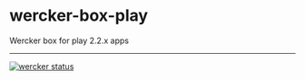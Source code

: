 wercker-box-play
================

Wercker box for play 2.2.x apps

---
[![wercker status](https://app.wercker.com/status/7dde02195247824692202399683f5d10/s/ "wercker status")](https://app.wercker.com/project/bykey/7dde02195247824692202399683f5d10)
